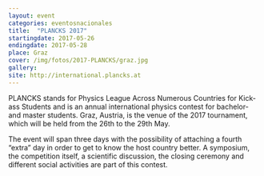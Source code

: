 ```yaml
---
layout: event
categories: eventosnacionales
title:  "PLANCKS 2017"
startingdate: 2017-05-26
endingdate: 2017-05-28
place: Graz
cover: /img/fotos/2017-PLANCKS/graz.jpg
gallery: 
site: http://international.plancks.at
---
```


PLANCKS stands for Physics League Across Numerous Countries for Kick-ass Students and is an annual international physics contest for bachelor- and master students. Graz, Austria, is the venue of the 2017 tournament, which will be held from the 26th to the 29th May.

The event will span three days with the possibility of attaching a fourth “extra” day in order to get to know the host country better. A symposium, the competition itself, a scientific discussion, the closing ceremony and different social activities are part of this contest.
